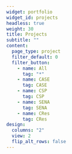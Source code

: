 ```yaml
---
widget: portfolio
widget_id: projects
headless: true
weight: 30
title: Projects
subtitle: ""
content:
  page_type: project
  filter_default: 0
  filter_button:
    - name: All
      tag: "*"
    - name: CASE
      tag: CASE
    - name: CSP
      tag: CSP
    - name: SENA
      tag: SENA
    - name: CRes
      tag: CRes   
design:
  columns: "2"
  view: 2
  flip_alt_rows: false
---
```

